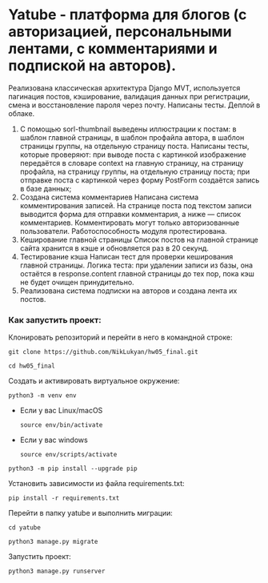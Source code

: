 # Yatube - платформа для блогов (с авторизацией, персональными лентами, с комментариями и подпиской на авторов).
Реализована классическая архитектура Django MVT, используется пагинация постов, кэширование, валидация данных при регистрации, смена и восстановление пароля через почту. Написаны тесты. Деплой в облаке.
1. С помощью sorl-thumbnail выведены иллюстрации к постам:
в шаблон главной страницы,
в шаблон профайла автора,
в шаблон страницы группы,
на отдельную страницу поста.
Написаны тесты, которые проверяют:
при выводе поста с картинкой изображение передаётся в словаре context
на главную страницу,
на страницу профайла,
на страницу группы,
на отдельную страницу поста;
при отправке поста с картинкой через форму PostForm создаётся запись в базе данных;
2. Создана система комментариев
Написана система комментирования записей. На странице поста под текстом записи выводится форма для отправки комментария, а ниже — список комментариев. Комментировать могут только авторизованные пользователи. 
Работоспособность модуля протестирована.
3. Кеширование главной страницы
Список постов на главной странице сайта хранится в кэше и обновляется раз в 20 секунд.
4. Тестирование кэша
Написан тест для проверки кеширования главной страницы. Логика теста: при удалении записи из базы, она остаётся в response.content главной страницы до тех пор, пока кэш не будет очищен принудительно.
5. Реализована система подписки на авторов и создана лента их постов.

### Как запустить проект:

Клонировать репозиторий и перейти в него в командной строке:

```
git clone https://github.com/NikLukyan/hw05_final.git
```

```
cd hw05_final
```

Cоздать и активировать виртуальное окружение:

```
python3 -m venv env
```

* Если у вас Linux/macOS

    ```
    source env/bin/activate
    ```

* Если у вас windows

    ```
    source env/scripts/activate
    ```

```
python3 -m pip install --upgrade pip
```

Установить зависимости из файла requirements.txt:

```
pip install -r requirements.txt
```

Перейти в папку yatube и выполнить миграции:

```
cd yatube
```

```
python3 manage.py migrate
```

Запустить проект:

```
python3 manage.py runserver
```
